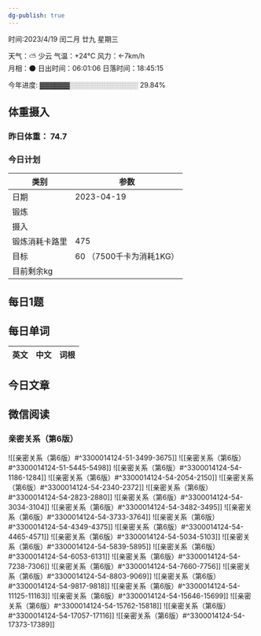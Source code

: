 ```yaml
---
dg-publish: true
---
```



时间:2023/4/19 闰二月 廿九 星期三

天气：⛅️  少云 气温：+24°C 风力：←7km/h  
月相：🌑 日出时间：06:01:06 日落时间：18:45:15

今年进度: ▓▓▓▓▓▓░░░░░░░░░░░░░░ 29.84%

## 体重摄入

### 昨日体重： 74.7
### 今日计划
| 类别           | 参数                    |
| -------------- | ----------------------- |
| 日期           | 2023-04-19               |
| 锻炼           |               |
| 摄入           |  |
| 锻炼消耗卡路里 | 475|
| 目标           | 60      （7500千卡为消耗1KG）                |
| 目前剩余kg               |                          |



## 每日1题


## 每日单词

| 英文       | 中文       |词根|
| ---------- | ---------- | ---|


## 今日文章



## 微信阅读

<!-- start of weread -->

### 亲密关系（第6版）
![[亲密关系（第6版）#^3300014124-51-3499-3675]]
![[亲密关系（第6版）#^3300014124-51-5445-5498]]
![[亲密关系（第6版）#^3300014124-54-1186-1284]]
![[亲密关系（第6版）#^3300014124-54-2054-2150]]
![[亲密关系（第6版）#^3300014124-54-2340-2372]]
![[亲密关系（第6版）#^3300014124-54-2823-2880]]
![[亲密关系（第6版）#^3300014124-54-3034-3104]]
![[亲密关系（第6版）#^3300014124-54-3482-3495]]
![[亲密关系（第6版）#^3300014124-54-3733-3764]]
![[亲密关系（第6版）#^3300014124-54-4349-4375]]
![[亲密关系（第6版）#^3300014124-54-4465-4571]]
![[亲密关系（第6版）#^3300014124-54-5034-5103]]
![[亲密关系（第6版）#^3300014124-54-5839-5895]]
![[亲密关系（第6版）#^3300014124-54-6053-6131]]
![[亲密关系（第6版）#^3300014124-54-7238-7306]]
![[亲密关系（第6版）#^3300014124-54-7660-7756]]
![[亲密关系（第6版）#^3300014124-54-8803-9069]]
![[亲密关系（第6版）#^3300014124-54-9817-9818]]
![[亲密关系（第6版）#^3300014124-54-11125-11163]]
![[亲密关系（第6版）#^3300014124-54-15646-15699]]
![[亲密关系（第6版）#^3300014124-54-15762-15818]]
![[亲密关系（第6版）#^3300014124-54-17057-17116]]
![[亲密关系（第6版）#^3300014124-54-17373-17389]]

<!-- end of weread -->
